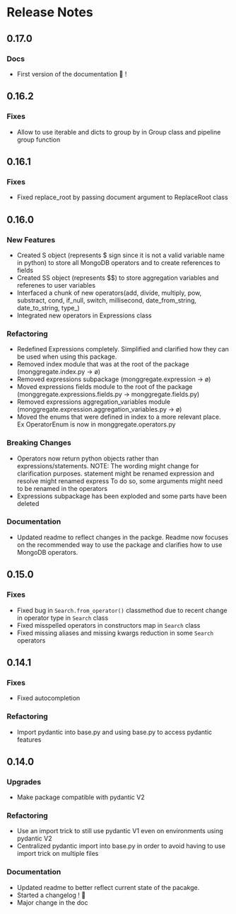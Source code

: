 # Release Notes

## 0.17.0

### Docs

* First version of the documentation :champagne: !

## 0.16.2

### Fixes

* Allow to use iterable and dicts to group by in Group class and pipeline group function

## 0.16.1

### Fixes

* Fixed replace_root by passing document argument to ReplaceRoot class


## 0.16.0

### New Features

* Created S object (represents $ sign since it is not a valid variable name in python) to store all MongoDB operators and to create references to fields
* Created SS object (represents $$) to store aggregation variables and referenes to user variables
* Interfaced a chunk of new operators(add, divide, multiply, pow, substract, cond, if_null, switch, millisecond, date_from_string, date_to_string, type_)
* Integrated new operators in Expressions class


### Refactoring

* Redefined Expressions completely. Simplified and clarified how they can be used when using this package.
* Removed index module that was at the root of the package (monggregate.index.py -> ø) 
* Removed expressions subpackage (monggregate.expression -> ø)
* Moved expressions fields module to the root of the package (monggregate.expressions.fields.py -> monggregate.fields.py)
* Removed expressions aggregation_variables module (monggregate.expression.aggregation_variables.py -> ø)
* Moved the enums that were defined in index to a more relevant place. Ex OperatorEnum is now in monggregate.operators.py

### Breaking Changes

* Operators now return python objects rather than expressions/statements. 
  NOTE: The wording might change for clarification purposes.
        statement might be renamed expression and resolve might renamed express
        To do so, some arguments might need to be renamed in the operators
* Expressions subpackage has been exploded and some parts have been deleted

### Documentation

* Updated readme to reflect changes in the packge. Readme now focuses on the recommended way to use the package and clarifies how to use MongoDB operators.

## 0.15.0

### Fixes

* Fixed bug in `Search.from_operator()` classmethod due to recent change in operator type in `Search` class
* Fixed misspelled operators in constructors map in `Search` class
* Fixed missing aliases and missing kwargs reduction in some `Search` operators


## 0.14.1

### Fixes

* Fixed autocompletion

### Refactoring

* Import pydantic into base.py and using base.py to access pydantic features


## 0.14.0

### Upgrades

* Make package compatible with pydantic V2

### Refactoring

* Use an import trick to still use pydantic V1 even on environments using pydantic V2
* Centralized pydantic import into base.py in order to avoid having to use import trick on multiple files

### Documentation

* Updated readme to better reflect current state of the pacakge.
* Started a changelog ! :champagne:
* Major change in the doc 
